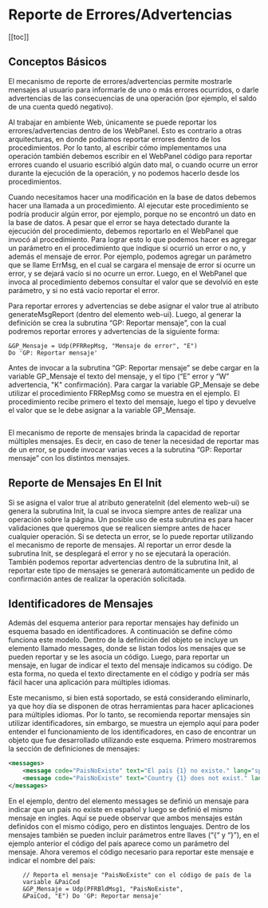 #  Reporte de Errores/Advertencias 
[[toc]]
## Conceptos Básicos

El mecanismo de reporte de errores/advertencias permite mostrarle mensajes al usuario
para informarle de uno o más errores ocurridos, o darle advertencias de las consecuencias
de una operación (por ejemplo, el saldo de una cuenta quedó negativo).

Al trabajar en ambiente Web, únicamente se puede reportar los errores/advertencias dentro
de los WebPanel. Esto es contrario a otras arquitecturas, en donde podíamos reportar errores
dentro de los procedimientos. Por lo tanto, al escribir cómo implementamos una operación
también debemos escribir en el WebPanel código para reportar errores cuando el usuario
escribió algún dato mal, o cuando ocurre un error durante la ejecución de la operación, y no
podemos hacerlo desde los procedimientos.

Cuando necesitamos hacer una modificación en la base de datos debemos hacer una
llamada a un procedimiento. Al ejecutar este procedimiento se podría producir algún error,
por ejemplo, porque no se encontró un dato en la base de datos. A pesar que el error se haya
detectado durante la ejecución del procedimiento, debemos reportarlo en el WebPanel que
invocó al procedimiento. Para lograr esto lo que podemos hacer es agregar un parámetro en
el procedimiento que indique si ocurrió un error o no, y además el mensaje de error. Por ejemplo, podemos agregar un parámetro que se llame ErrMsg, en el cual se cargara el
mensaje de error si ocurre un error, y se dejará vacío si no ocurre un error. Luego, en el
WebPanel que invoca al procedimiento debemos consultar el valor que se devolvió en este
parámetro, y si no está vacío reportar el error.

Para reportar errores y advertencias se debe asignar el valor true al atributo
generateMsgReport (dentro del elemento web-ui). Luego, al generar la definición se crea la
subrutina “GP: Reportar mensaje”, con la cual podremos reportar errores y advertencias de
la siguiente forma:

``` genexus
&GP_Mensaje = Udp(PFRRepMsg, "Mensaje de error", "E")
Do 'GP: Reportar mensaje' 
```
Antes de invocar a la subrutina “GP: Reportar mensaje” se debe cargar en la variable
GP_Mensaje el texto del mensaje, y el tipo (“E” error y “W” advertencia, "K" confirmación). Para cargar la
variable GP_Mensaje se debe utilizar el procedimiento FRRepMsg como se muestra en el
ejemplo. El procedimiento recibe primero el texto del mensaje, luego el tipo y devuelve el
valor que se le debe asignar a la variable GP_Mensaje.

<img :src="$withBase('/img/21-1.png')" class="center">

El mecanismo de reporte de mensajes brinda la capacidad de reportar múltiples mensajes.
Es decir, en caso de tener la necesidad de reportar mas de un error, se puede invocar varias
veces a la subrutina “GP: Reportar mensaje” con los distintos mensajes. 

## Reporte de Mensajes En El Init 

Si se asigna el valor true al atributo generateInit (del elemento web-ui) se genera la subrutina
Init, la cual se invoca siempre antes de realizar una operación sobre la página. Un posible
uso de esta subrutina es para hacer validaciones que queremos que se realicen siempre
antes de hacer cualquier operación. Si se detecta un error, se lo puede reportar utilizando el
mecanismo de reporte de mensajes. Al reportar un error desde la subrutina Init, se
desplegará el error y no se ejecutará la operación. También podemos reportar advertencias
dentro de la subrutina Init, al reportar este tipo de mensajes se generará automáticamente
un pedido de confirmación antes de realizar la operación solicitada. 

## Identificadores de Mensajes 

Además del esquema anterior para reportar mensajes hay definido un esquema basado en
identificadores. A continuación se define cómo funciona este modelo. Dentro de la definición
del objeto se incluye un elemento llamado messages, donde se listan todos los mensajes
que se pueden reportar y se les asocia un código. Luego, para reportar un mensaje, en lugar
de indicar el texto del mensaje indicamos su código. De esta forma, no queda el texto
directamente en el código y podría ser más fácil hacer una aplicación para múltiples idiomas.

Este mecanismo, si bien está soportado, se está considerando eliminarlo, ya que hoy día se
disponen de otras herramientas para hacer aplicaciones para múltiples idiomas. Por lo tanto,
se recomienda reportar mensajes sin utilizar identificadores, sin embargo, se muestra un
ejemplo aquí para poder entender el funcionamiento de los identificadores, en caso de
encontrar un objeto que fue desarrollado utilizando este esquema. Primero mostraremos la
sección de definiciones de mensajes: 

``` xml
<messages>
    <message code="PaisNoExiste" text="El país {1} no existe." lang="sp" />
    <message code="PaisNoExiste" text="Country {1} does not exist." lang="en" />
</messages> 
```

En el ejemplo, dentro del elemento messages se definió un mensaje para indicar que un país
no existe en español y luego se definió el mismo mensaje en ingles. Aquí se puede observar
que ambos mensajes están definidos con el mismo código, pero en distintos lenguajes.
Dentro de los mensajes también se pueden incluir parámetros entre llaves (“{“ y “}”), en el
ejemplo anterior el código del país aparece como un parámetro del mensaje. Ahora veremos
el código necesario para reportar este mensaje e indicar el nombre del país: 

``` genexus
    // Reporta el mensaje "PaisNoExiste" con el código de país de la
    variable &PaiCod
    &GP_Mensaje = Udp(PFRBldMsg1, "PaisNoExiste",
    &PaiCod, "E") Do 'GP: Reportar mensaje' 
```
